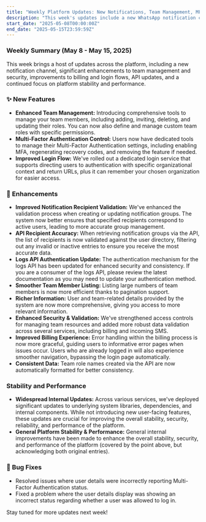 ```yaml
---
title: "Weekly Platform Updates: New Notifications, Team Management, MFA, Billing, Stability & More!"
description: "This week's updates include a new WhatsApp notification channel, enhanced team management & MFA features, billing and login flow improvements, API updates, stability enhancements, and key bug fixes."
start_date: "2025-05-08T00:00:00Z"
end_date: "2025-05-15T23:59:59Z"
---
```


### Weekly Summary (May 8 - May 15, 2025)

This week brings a host of updates across the platform, including a new notification channel, significant enhancements to team management and security, improvements to billing and login flows, API updates, and a continued focus on platform stability and performance.

### ✨ New Features

*   **Enhanced Team Management:** Introducing comprehensive tools to manage your team members, including adding, inviting, deleting, and updating their roles. You can now also define and manage custom team roles with specific permissions.
*   **Multi-Factor Authentication Control:** Users now have dedicated tools to manage their Multi-Factor Authentication settings, including enabling MFA, regenerating recovery codes, and removing the feature if needed.
*   **Improved Login Flow:** We've rolled out a dedicated login service that supports directing users to authentication with specific organizational context and return URLs, plus it can remember your chosen organization for easier access.

### 🚀 Enhancements

*   **Improved Notification Recipient Validation:** We've enhanced the validation process when creating or updating notification groups. The system now better ensures that specified recipients correspond to active users, leading to more accurate group management.
*   **API Recipient Accuracy:** When retrieving notification groups via the API, the list of recipients is now validated against the user directory, filtering out any invalid or inactive entries to ensure you receive the most accurate data.
*   **Logs API Authentication Update:** The authentication mechanism for the logs API has been updated for enhanced security and consistency. If you are a consumer of the logs API, please review the latest documentation as you may need to update your authentication method.
*   **Smoother Team Member Listing:** Listing large numbers of team members is now more efficient thanks to pagination support.
*   **Richer Information:** User and team-related details provided by the system are now more comprehensive, giving you access to more relevant information.
*   **Enhanced Security & Validation:** We've strengthened access controls for managing team resources and added more robust data validation across several services, including billing and incoming SMS.
*   **Improved Billing Experience:** Error handling within the billing process is now more graceful, guiding users to informative error pages when issues occur. Users who are already logged in will also experience smoother navigation, bypassing the login page automatically.
*   **Consistent Data:** Team role names created via the API are now automatically formatted for better consistency.

### Stability and Performance

*   **Widespread Internal Updates:** Across various services, we've deployed significant updates to underlying system libraries, dependencies, and internal components. While not introducing new user-facing features, these updates are crucial for improving the overall stability, security, reliability, and performance of the platform.
*   **General Platform Stability & Performance:** General internal improvements have been made to enhance the overall stability, security, and performance of the platform (covered by the point above, but acknowledging both original entries).

### 🐞 Bug Fixes

*   Resolved issues where user details were incorrectly reporting Multi-Factor Authentication status.
*   Fixed a problem where the user details display was showing an incorrect status regarding whether a user was allowed to log in.

Stay tuned for more updates next week!
